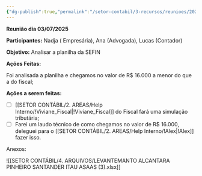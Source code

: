 ```yaml
---
{"dg-publish":true,"permalink":"/setor-contabil/3-recursos/reunioes/202507031751-reuniao-nadja/","dgPassFrontmatter":true,"created":"2025-07-03T17:51:52.167-03:00","updated":"2025-07-04T10:54:11.397-03:00"}
---
```


**Reunião dia 03/07/2025**

**Participantes:** Nadja ( Empresária), Ana (Advogada), Lucas (Contador)

**Objetivo:** Analisar a planilha da SEFIN

**Ações Feitas:**

Foi analisada a planilha e chegamos no valor de R$ 16.000 a menor do que a do fiscal;


**Ações a serem feitas:**

- [ ] [[SETOR CONTÁBIL/2. AREAS/Help Interno/!Viviane_Fiscal\|!Viviane_Fiscal]] do Fiscal fará uma simulação tributária;
- [ ] Farei um laudo técnico de como chegamos no valor de R$ 16.000, deleguei para o [[SETOR CONTÁBIL/2. AREAS/Help Interno/!Alex\|!Alex]] fazer isso.

Anexos:

![[SETOR CONTÁBIL/4. ARQUIVOS/LEVANTEMANTO ALCANTARA PINHEIRO SANTANDER ITAU ASAAS (3).xlsx]]


